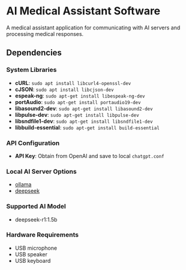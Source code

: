 # AI Medical Assistant Software

A medical assistant application for communicating with AI servers and processing medical responses.

## Dependencies

### System Libraries
- **cURL**: `sudo apt install libcurl4-openssl-dev`
- **cJSON**: `sudo apt install libcjson-dev`
- **espeak-ng**: `sudo apt-get install libespeak-ng-dev`
- **portAudio**: `sudo apt-get install portaudio19-dev`
- **libasound2-dev**: `sudo apt-get install libasound2-dev`
- **libpulse-dev**: `sudo apt-get install libpulse-dev`
- **libsndfile1-dev**: `sudo apt-get install libsndfile1-dev`
- **libbuild-essential**: `sudo apt-get install build-essential`

### API Configuration
- **API Key**: Obtain from OpenAI and save to local `chatgpt.conf`

### Local AI Server Options
- [ollama](https://ollama.com/)
- [deepseek](https://deepseek.com/)

### Supported AI Model
- deepseek-r1:1.5b

### Hardware Requirements
- USB microphone
- USB speaker
- USB keyboard
